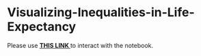 # Visualizing-Inequalities-in-Life-Expectancy
Please use <a href="https://nbviewer.jupyter.org/github/kpourang/Visualizing-Inequalities-in-Life-Expectancy/blob/main/notebook.ipynb"> <b> THIS LINK </b></a> to interact with the notebook.
